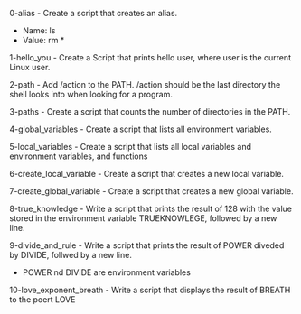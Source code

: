 0-alias - Create a script that creates an alias.
* Name: ls
* Value: rm *

1-hello_you - Create a Script that prints hello user, where user is the current Linux user.

2-path - Add /action to the PATH. /action should be the last directory the shell looks into when looking for a program.

3-paths - Create a script that counts the number of directories in the PATH.

4-global_variables - Create a script that lists all environment variables.

5-local_variables - Create a script that lists all local variables and environment variables, and functions

6-create_local_variable - Create a script that creates a new local variable.

7-create_global_variable - Create a script that creates a new global variable.

8-true_knowledge - Write a script that prints the result of 128 with the value stored in the environment variable TRUEKNOWLEGE, followed by a new line.

9-divide_and_rule - Write a script that prints the result of POWER diveded by DIVIDE, follwed by a new line.
* POWER nd DIVIDE are environment variables

10-love_exponent_breath - Write a script that displays the result of BREATH to the poert LOVE
